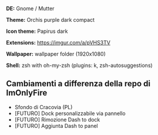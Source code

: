 

**DE:** Gnome / Mutter

**Theme:** Orchis purple dark compact

**Icon theme:** Papirus dark

**Extensions:** https://imgur.com/a/pVHS3TV

**Wallpaper:** wallpaper folder (1920x1080)

**Shell:** zsh with oh-my-zsh (plugins: k, zsh-autosuggestions)

## Cambiamenti a differenza della repo di ImOnlyFire
- Sfondo di Cracovia (PL)
- [FUTURO] Dock personalizzabile via pannello
- [FUTURO] Rimozione Dash to dock
- [FUTURO] Aggiunta Dash to panel
